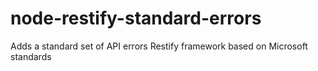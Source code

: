 node-restify-standard-errors
============================

Adds a standard set of API errors Restify framework based on Microsoft standards
